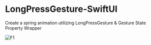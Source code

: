 # LongPressGesture-SwiftUI
Create a spring animation utilizing LongPressGesture &amp; Gesture State Property Wrapper


![F1](https://user-images.githubusercontent.com/46407090/82724935-601ca300-9c8e-11ea-8ce5-aeacf5ca1d90.gif)
